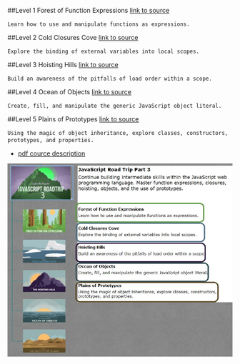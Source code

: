 ##Level 1 Forest of Function Expressions
[link to source](https://github.com/tsvetkovpro/js/tree/master/courses/codeschool/js-road-trip-3/level-1)
```
Learn how to use and manipulate functions as expressions.
```

##Level 2 Cold Closures Cove
[link to source](https://github.com/tsvetkovpro/js/tree/master/courses/codeschool/js-road-trip-3/level-2)
```
Explore the binding of external variables into local scopes.
```

##Level 3 Hoisting Hills
[link to source](https://github.com/tsvetkovpro/js/tree/master/courses/codeschool/js-road-trip-3/level-3/hoisting-hills)
```
Build an awareness of the pitfalls of load order within a scope.
```

##Level 4 Ocean of Objects
[link to source](https://github.com/tsvetkovpro/js/tree/master/courses/codeschool/js-road-trip-3/level-4)
```
Create, fill, and manipulate the generic JavaScript object literal.
```

##Level 5 Plains of Prototypes
[link to source](https://github.com/tsvetkovpro/js/tree/master/courses/codeschool/js-road-trip-3/level-5)
```
Using the magic of object inheritance, explore classes, constructors, prototypes, and properties.
```


* [pdf cource description](https://github.com/tsvetkovpro/js/blob/master/courses/codeschool/js-road-trip-3/js3.pdf)


![alt text](./jsrt1.jpg "Level 3")
